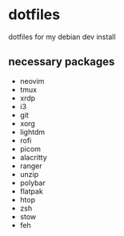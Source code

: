 # dotfiles
dotfiles for my debian dev install

## necessary packages
- neovim
- tmux
- xrdp
- i3
- git
- xorg
- lightdm
- rofi
- picom
- alacritty
- ranger
- unzip
- polybar
- flatpak
- htop
- zsh
- stow
- feh
